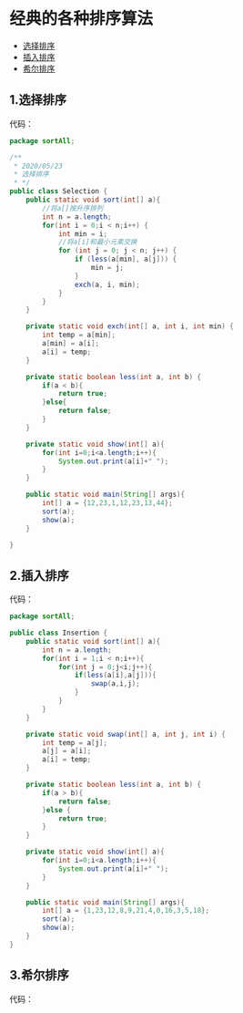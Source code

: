 # 经典的各种排序算法
* [选择排序](https://github.com/Hi-world-DF/Interview-knowledge-points/blob/master/LeetCode/sort.md#1%E9%80%89%E6%8B%A9%E6%8E%92%E5%BA%8F)
* [插入排序](https://github.com/Hi-world-DF/Interview-knowledge-points/blob/master/LeetCode/sort.md#2%E6%8F%92%E5%85%A5%E6%8E%92%E5%BA%8F)
* [希尔排序]()

## 1.选择排序


代码：
``` java 
package sortAll;

/**
 * 2020/05/23
 * 选择排序
 * */
public class Selection {
    public static void sort(int[] a){
        //将a[]按升序排列
        int n = a.length;
        for(int i = 0;i < n;i++) {
            int min = i;
            //将a[i]和最小元素交换
            for (int j = 0; j < n; j++) {
                if (less(a[min], a[j])) {
                    min = j;
                }
                exch(a, i, min);
            }
        }
    }

    private static void exch(int[] a, int i, int min) {
        int temp = a[min];
        a[min] = a[i];
        a[i] = temp;
    }

    private static boolean less(int a, int b) {
        if(a < b){
            return true;
        }else{
            return false;
        }
    }

    private static void show(int[] a){
        for(int i=0;i<a.length;i++){
            System.out.print(a[i]+" ");
        }
    }

    public static void main(String[] args){
        int[] a = {12,23,1,12,23,13,44};
        sort(a);
        show(a);
    }

}
```

## 2.插入排序

代码：
``` java
package sortAll;

public class Insertion {
    public static void sort(int[] a){
        int n = a.length;
        for(int i = 1;i < n;i++){
            for(int j = 0;j<i;j++){
                if(less(a[i],a[j])){
                    swap(a,i,j);
                }
            }
        }
    }

    private static void swap(int[] a, int j, int i) {
        int temp = a[j];
        a[j] = a[i];
        a[i] = temp;
    }

    private static boolean less(int a, int b) {
        if(a > b){
            return false;
        }else {
            return true;
        }
    }

    private static void show(int[] a){
        for(int i=0;i<a.length;i++){
            System.out.print(a[i]+" ");
        }
    }

    public static void main(String[] args){
        int[] a = {1,23,12,8,9,21,4,0,16,3,5,18};
        sort(a);
        show(a);
    }
}
```

## 3.希尔排序

代码：
``` java

```
